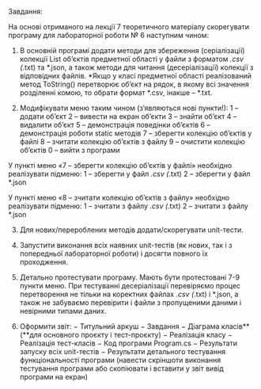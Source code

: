 ﻿Завдання:

На основі отриманого на лекції 7 теоретичного матеріалу скорегувати
програму для лабораторної роботи № 6 наступним чином:
1. В основній програмі додати методи для збереження (серіалізації)
колекції List<T> об’єктів предметної області у файли з форматом *.csv
(*.txt) та *.json, а також методи для читання (десеріалізації) колекції з
відповідних файлів.
*Якщо у класі предметної області реалізований метод ToString() перетворює
об’єкт на рядок, в якому всі значення розділенні комою, то обрати формат *.csv,
інакше – *.txt.


2. Модифікувати меню таким чином (з’являються нові пункти!):
1 – додати об’єкт
2 – вивести на екран об’єкти
3 – знайти об’єкт
4 – видалити об’єкт
5 – демонстрація поведінки об’єктів
6 – демонстрація роботи static методів
7 – зберегти колекцію об’єктів у файлі
8 – зчитати колекцію об’єктів з файлу
9 – очистити колекцію об’єктів
0 – вийти з програми

У пункті меню «7 – зберегти колекцію об’єктів у файлі» необхідно
реалізувати підменю:
1 – зберегти у файл *.csv (*.txt)
2 – зберегти у файл *.json

У пункті меню «8 – зчитати колекцію об’єктів з файлу» необхідно
реалізувати підменю:
1 – зчитати з файлу *.csv (*.txt)
2 – зчитати з файлу *.json


3. Для нових/перероблених методів додати/скорегувати unit-тести.


4. Запустити виконання всіх наявних unit-тестів (як нових, так і з
попередньої лабораторної роботи) і досягти повного їх проходження.


5. Детально протестувати програму. Мають бути протестовані 7-9
пункти меню. При тестуванні десеріалізації перевіряємо процес
перетворення не тільки на коректних файлах *.csv (*.txt) і *.json, а
також не забуваємо перевірити і файли з пропущеними даними і
невірними типами даних.


6. Оформити звіт:
− Титульний аркуш
− Завдання
− Діаграма класів** (**для основного проєкту і тест-проєкту)
− Реалізація класу
− Реалізація тест-класів
− Код програми Program.cs
− Результати запуску всіх unit-тестів
− Результати детального тестування функціональності програми
(навести скріншоти виконання тестування програми або скопіювати і вставити у
звіт вивід програми на екран)